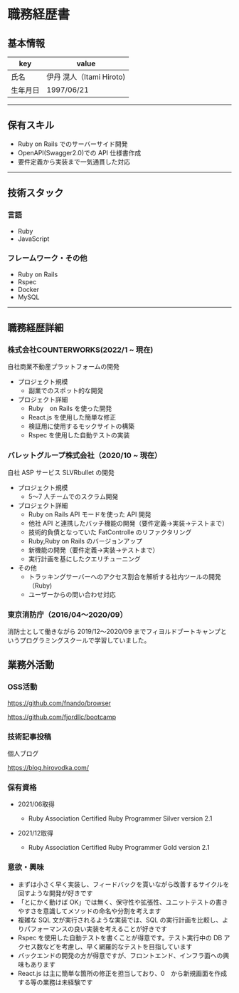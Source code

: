 # 職務経歴書

## 基本情報

|key|value|
|---|---|
|氏名|伊丹 滉人（Itami Hiroto)|
|生年月日|1997/06/21|

---

## 保有スキル

- Ruby on Rails でのサーバーサイド開発
- OpenAPI(Swagger2.0)での API 仕様書作成
- 要件定義から実装まで一気通貫した対応

---

## 技術スタック

### 言語

- Ruby
- JavaScript

### フレームワーク・その他

- Ruby on Rails
- Rspec
- Docker
- MySQL

---

## 職務経歴詳細

### 株式会社COUNTERWORKS(2022/1 ~ 現在)
自社商業不動産プラットフォームの開発

- プロジェクト規模
  - 副業でのスポット的な開発
- プロジェクト詳細
  - Ruby　on Rails を使った開発
  - React.js を使用した簡単な修正
  - 検証用に使用するモックサイトの構築
  - Rspec を使用した自動テストの実装

### バレットグループ株式会社（2020/10 ~ 現在）

自社 ASP サービス SLVRbullet の開発

- プロジェクト規模
  - 5〜7 人チームでのスクラム開発
- プロジェクト詳細
  - Ruby on Rails API モードを使った API 開発
  - 他社 API と連携したバッチ機能の開発（要件定義→実装→テストまで）
  - 技術的負債となっていた FatControlle のリファクタリング
  - Ruby,Ruby on Rails のバージョンアップ
  - 新機能の開発（要件定義→実装→テストまで）
  - 実行計画を基にしたクエリチューニング
- その他
  - トラッキングサーバーへのアクセス割合を解析する社内ツールの開発（Ruby)
  - ユーザーからの問い合わせ対応

### 東京消防庁（2016/04〜2020/09）

消防士として働きながら 2019/12〜2020/09 までフィヨルドブートキャンプというプログラミングスクールで学習していました。

## 業務外活動

### OSS活動

<https://github.com/fnando/browser>

<https://github.com/fjordllc/bootcamp>

### 技術記事投稿

個人ブログ

<https://blog.hirovodka.com/>

### 保有資格

- 2021/06取得
  - Ruby Association Certified Ruby Programmer Silver version 2.1

- 2021/12取得
  - Ruby Association Certified Ruby Programmer Gold version 2.1

### 意欲・興味

- まずは小さく早く実装し、フィードバックを貰いながら改善するサイクルを回すような開発が好きです
- 「とにかく動けば OK」では無く、保守性や拡張性、ユニットテストの書きやすさを意識してメソッドの命名や分割を考えます
- 複雑な SQL 文が実行されるような実装では、SQL の実行計画を比較し、よりパフォーマンスの良い実装を考えることが好きです
- Rspec を使用した自動テストを書くことが得意です。テスト実行中の DB アクセス数などを考慮し、早く網羅的なテストを目指しています
- バックエンドの開発の方が得意ですが、フロントエンド、インフラ面への興味もあります
- React.js は主に簡単な箇所の修正を担当しており、0　から新規画面を作成する等の業務は未経験です


